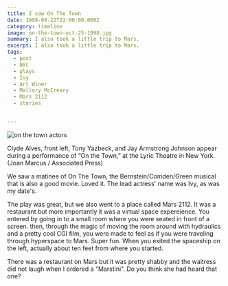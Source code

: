 ```yaml
---
title: I saw On The Town
date: 1998-08-22T22:00:00.000Z
category: timeline
image: on-the-town-oct-25-1998.jpg
summary: I also took a little trip to Mars.
excerpt: I also took a little trip to Mars.
tags:
  - post 
  - NYC
  - plays
  - Ivy
  - Art Winer
  - Mallory McCreary
  - Mars 2112
  - stories


---
```


![on the town actors](/static/img/timeline/on-the-town-oct-25-1998.jpg "on the town actors")
<figcaption>Clyde Alves, front left, Tony Yazbeck, and Jay Armstrong Johnson appear during a performance of “On the Town,” at the Lyric Theatre in New York. (Joan Marcus / Associated Press)</figcaption>

We saw a matinee of On The Town, the Bernstein/Comden/Green musical that is also a good movie. Loved it. The lead actress' name was Ivy, as was my date's.

The play was great, but we also went to a place called Mars 2112. It was a restaurant but more importantly it was a virtual space expereience. You entered by going in to a small room where you were seated in front of a screen. then, through the magic of moving the room around with hydraulics and a pretty cool CGI film, you were made to feel as if you were traveling through hyperspace to Mars. Super fun. When you exited the spaceship on the left, actually about ten feet from where you started.

There was a restaurant on Mars but it was pretty shabby and the waitress did not laugh when I ordered a "Marstini". Do you think she had heard that one?